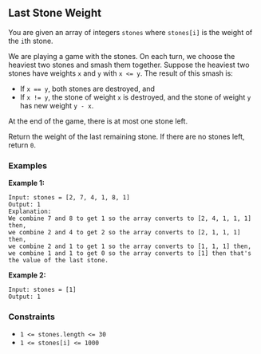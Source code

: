 ## Last Stone Weight

You are given an array of integers `stones` where `stones[i]` is the weight of the `i`th stone.

We are playing a game with the stones. On each turn, we choose the heaviest two stones and smash them together. Suppose the heaviest two stones have weights `x` and `y` with `x <= y`. The result of this smash is:

 * If `x == y`, both stones are destroyed, and
 * If `x != y`, the stone of weight `x` is destroyed, and the stone of weight `y` has new weight `y - x`.

At the end of the game, there is at most one stone left.

Return the weight of the last remaining stone. If there are no stones left, return `0`.

### Examples

**Example 1:**

```
Input: stones = [2, 7, 4, 1, 8, 1]
Output: 1
Explanation: 
We combine 7 and 8 to get 1 so the array converts to [2, 4, 1, 1, 1] then,
we combine 2 and 4 to get 2 so the array converts to [2, 1, 1, 1] then,
we combine 2 and 1 to get 1 so the array converts to [1, 1, 1] then,
we combine 1 and 1 to get 0 so the array converts to [1] then that's the value of the last stone.
```

**Example 2:**

```
Input: stones = [1]
Output: 1
```

### Constraints

- `1 <= stones.length <= 30`
- `1 <= stones[i] <= 1000`